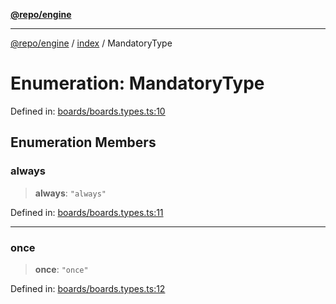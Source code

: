 [**@repo/engine**](../../README.md)

---

[@repo/engine](../../modules.md) / [index](../README.md) / MandatoryType

# Enumeration: MandatoryType

Defined in: [boards/boards.types.ts:10](https://github.com/alexqguo/drinking-board-game-v3/blob/423d7f07a24c1ecc390d54885c4978f1235ed349/packages/engine/src/boards/boards.types.ts#L10)

## Enumeration Members

### always

> **always**: `"always"`

Defined in: [boards/boards.types.ts:11](https://github.com/alexqguo/drinking-board-game-v3/blob/423d7f07a24c1ecc390d54885c4978f1235ed349/packages/engine/src/boards/boards.types.ts#L11)

---

### once

> **once**: `"once"`

Defined in: [boards/boards.types.ts:12](https://github.com/alexqguo/drinking-board-game-v3/blob/423d7f07a24c1ecc390d54885c4978f1235ed349/packages/engine/src/boards/boards.types.ts#L12)
